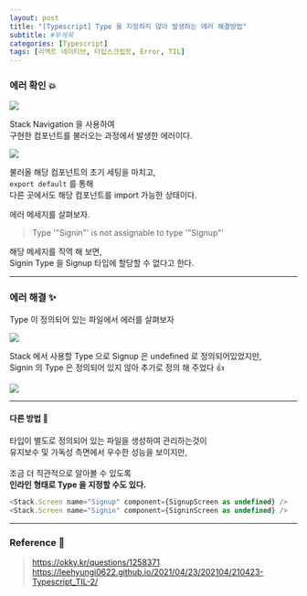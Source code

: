 ```yaml
---
layout: post
title: "[Typescript] Type 을 지정하지 않아 발생하는 에러 해결방법"
subtitle: #부제목
categories: [Typescript]
tags: [리액트 네이티브, 타입스크립트, Error, TIL]
---
```


### 에러 확인 💥

![](https://img1.daumcdn.net/thumb/R1280x0/?scode=mtistory2&fname=https%3A%2F%2Fblog.kakaocdn.net%2Fdn%2FdQDXi8%2FbtslwpfhLBh%2F5cTKOmvwknGNjEbKu2NATK%2Fimg.jpg)

Stack Navigation 을 사용하여<br>
구현한 컴포넌트를 불러오는 과정에서 발생한 에러이다.

![](https://img1.daumcdn.net/thumb/R1280x0/?scode=mtistory2&fname=https%3A%2F%2Fblog.kakaocdn.net%2Fdn%2Fw2Uu9%2FbtslCI5A5uQ%2FgOeEcyxMtxQFzOOkaZk3pk%2Fimg.jpg)

불러올 해당 컴포넌트의 초기 세팅을 마치고,<br>
`export default` 를 통해<br>
다른 곳에서도 해당 컴포넌트를 import 가능한 상태이다.

에러 메세지를 살펴보자.

> Type '"Signin"' is not assignable to type '"Signup"'

해당 메세지를 직역 해 보면,<br>
Signin Type 을 Signup 타입에 할당할 수 없다고 한다.

---

### 에러 해결 ✨

Type 이 정의되어 있는 파일에서 에러를 살펴보자

![](https://img1.daumcdn.net/thumb/R1280x0/?scode=mtistory2&fname=https%3A%2F%2Fblog.kakaocdn.net%2Fdn%2Fbe1TXU%2FbtslAmJc9Ae%2FEbESIdgikVnCK1TK3TfpUK%2Fimg.jpg)

Stack 에서 사용할 Type 으로 Signup 은 undefined 로 정의되어있었지만,<br>
Signin 의 Type 은 정의되어 있지 않아 추가로 정의 해 주었다 👍

![](https://img1.daumcdn.net/thumb/R1280x0/?scode=mtistory2&fname=https%3A%2F%2Fblog.kakaocdn.net%2Fdn%2FbudHF8%2FbtslB2ctH8W%2F9xyKCAvKaHlkyFSAGik6Gk%2Fimg.jpg)

---

#### 다른 방법 🐸

타입이 별도로 정의되어 있는 파일을 생성하여 관리하는것이<br>
유지보수 및 가독성 측면에서 우수한 성능을 보이지만,<br>
<br>
조금 더 직관적으로 알아볼 수 있도록<br>
**인라인 형태로 Type 을 지정할 수도 있다.**

```javascript
<Stack.Screen name="Signup" component={SignupScreen as undefined} />
<Stack.Screen name="Signin" component={SigninScreen as undefined} />
```

---

### Reference 🌊

> <https://okky.kr/questions/1258371><br><https://leehyungi0622.github.io/2021/04/23/202104/210423-Typescript_TIL-2/>
